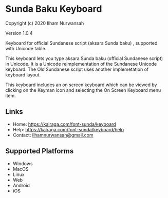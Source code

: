 Sunda Baku Keyboard 
=====================
Copyright (c) 2020 Ilham Nurwansah

Version 1.0.4


Keyboard for official Sundanese script (aksara Sunda baku) , supported with Unicode table.

This keyboard lets you type aksara Sunda baku (official Sundanese script) in Unicode. It is a Unicode reimplementation of the Sundanese Unicode keyboard.
The Old Sundanese script uses another implemetation of keyboard layout.

This keyboard includes an on screen keyboard which can be viewed by clicking on the Keyman icon and selecting the On Screen Keyboard menu item.


Links
-----
* Home: https://kairaga.com/font-sunda/keyboard
* Help: https://kairaga.com/font-sunda/keyboard/help
* Contact: ilhamnurwansah@gmail.com

Supported Platforms
-------------------
 * Windows
 * MacOS
 * Linux
 * Web
 * Android
 * iOS
